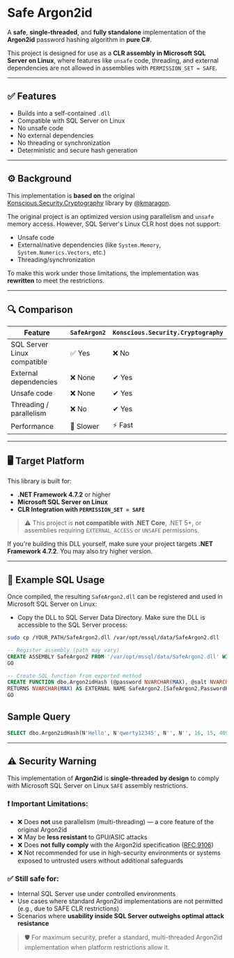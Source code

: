 # Safe Argon2id

A **safe**, **single-threaded**, and **fully standalone** implementation of the **Argon2id** password hashing algorithm in **pure C#**.

This project is designed for use as a **CLR assembly in Microsoft SQL Server on Linux**, where features like `unsafe` code, threading, and external dependencies are not allowed in assemblies with `PERMISSION_SET = SAFE`.

---

## ✅ Features

- Builds into a self-contained `.dll`
- Compatible with SQL Server on Linux
- No unsafe code
- No external dependencies
- No threading or synchronization
- Deterministic and secure hash generation

---

## ⚙️ Background

This implementation is **based on** the original [Konscious.Security.Cryptography](https://github.com/kmaragon/Konscious.Security.Cryptography) library by [@kmaragon](https://github.com/kmaragon).

The original project is an optimized version using parallelism and `unsafe` memory access. However, SQL Server's Linux CLR host does not support:

- Unsafe code
- External/native dependencies (like `System.Memory`, `System.Numerics.Vectors`, etc.)
- Threading/synchronization

To make this work under those limitations, the implementation was **rewritten** to meet the restrictions.

---

## 🔍 Comparison

| Feature                        | `SafeArgon2`        | `Konscious.Security.Cryptography` |
|-------------------------------|---------------------|------------------------------------|
| SQL Server Linux compatible   | ✅ Yes              | ❌ No                              |
| External dependencies         | ❌ None             | ✔ Yes                              |
| Unsafe code                   | ❌ None             | ✔ Yes                              |
| Threading / parallelism       | ❌ No               | ✔ Yes                              |
| Performance                   | 🐢 Slower           | ⚡ Fast                             |

---

## 🖥️ Target Platform

This library is built for:

- **.NET Framework 4.7.2** or higher
- **Microsoft SQL Server on Linux**
- **CLR Integration with `PERMISSION_SET = SAFE`**

> ⚠️ This project is **not compatible with .NET Core**, .NET 5+, or assemblies requiring `EXTERNAL_ACCESS` or `UNSAFE` permissions.

If you're building this DLL yourself, make sure your project targets **.NET Framework 4.7.2**. You may also try higher version.

---

## 🧪 Example SQL Usage

Once compiled, the resulting `SafeArgon2.dll` can be registered and used in Microsoft SQL Server on Linux:

- Copy the DLL to SQL Server Data Directory. Make sure the DLL is accessible to the SQL Server process:

```bash
sudo cp /YOUR_PATH/SafeArgon2.dll /var/opt/mssql/data/SafeArgon2.dll
```

```sql
-- Register assembly (path may vary)
CREATE ASSEMBLY SafeArgon2 FROM '/var/opt/mssql/data/SafeArgon2.dll' WITH PERMISSION_SET = SAFE;
GO

-- Create SQL function from exported method
CREATE FUNCTION dbo.Argon2idHash (@password NVARCHAR(MAX), @salt NVARCHAR(MAX), @secret NVARCHAR(MAX), @associatedData NVARCHAR(MAX), @parallelism INT, @iterations INT, @memorySize INT, @hashLength INT)
RETURNS NVARCHAR(MAX) AS EXTERNAL NAME SafeArgon2.[SafeArgon2.PasswordHasher].Argon2idHash;
GO
```

## Sample Query

```sql
SELECT dbo.Argon2idHash(N'Hello', N'qwerty12345', N'', N'', 16, 15, 4096, 32);
```

---

## ⚠️ Security Warning

This implementation of **Argon2id** is **single-threaded by design** to comply with Microsoft SQL Server on Linux `SAFE` assembly restrictions.

### ❗ Important Limitations:

- ❌ Does **not** use parallelism (multi-threading) — a core feature of the original Argon2id
- ❌ May be **less resistant** to GPU/ASIC attacks
- ❌ Does **not fully comply** with the Argon2id specification ([RFC 9106](https://datatracker.ietf.org/doc/html/rfc9106))
- ❌ Not recommended for use in high-security environments or systems exposed to untrusted users without additional safeguards

### ✅ Still safe for:

- Internal SQL Server use under controlled environments
- Use cases where standard Argon2id implementations are not permitted (e.g., due to SAFE CLR restrictions)
- Scenarios where **usability inside SQL Server outweighs optimal attack resistance**

> 🛡️ For maximum security, prefer a standard, multi-threaded Argon2id implementation when platform restrictions allow it.
